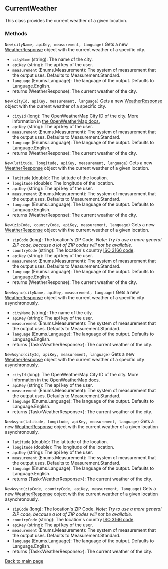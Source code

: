 ## CurrentWeather
This class provides the current weather of a given location.
### Methods
```New(cityName, apiKey, measurement, language)```
Gets a new [WeatherResponse](https://eloyespinosa.github.io/Weather.NET/docs/models/response) object with the current weather of a specific city.
- `cityName` (string): The name of the city.
- `apiKey` (string): The api key of the user.
- `measurement` (Enums.Measurement): The system of measurement that the output uses. Defaults to Measurement.Standard.
- `language` (Enums.Language): The language of the output. Defaults to Language.English.
- returns (WeatherResponse): The current weather of the city.

```New(cityId, apiKey, measurement, language)```
Gets a new [WeatherResponse](https://eloyespinosa.github.io/Weather.NET/docs/models/response) object with the current weather of a specific city.
- `cityId` (long): The OpenWeatherMap City ID of the city. More information in [the OpenWeatherMap docs.](https://openweathermap.org/current#cityid)
- `apiKey` (string): The api key of the user.
- `measurement` (Enums.Measurement): The system of measurement that the output uses. Defaults to Measurement.Standard.
- `language` (Enums.Language): The language of the output. Defaults to Language.English.
- returns (WeatherResponse): The current weather of the city.

```New(latitude, longitude, apiKey, measurement, language)```
Gets a new [WeatherResponse](https://eloyespinosa.github.io/Weather.NET/docs/models/response) object with the current weather of a given location.
- `latitude` (double): The latitude of the location.
- `longitude` (double): The longitude of the location.
- `apiKey` (string): The api key of the user.
- `measurement` (Enums.Measurement): The system of measurement that the output uses. Defaults to Measurement.Standard.
- `language` (Enums.Language): The language of the output. Defaults to Language.English.
- returns (WeatherResponse): The current weather of the city.

```New(zipCode, countryCode, apiKey, measurement, language)```
Gets a new [WeatherResponse](https://eloyespinosa.github.io/Weather.NET/docs/models/response) object with the current weather of a given location.
- `zipCode` (long): The location's ZIP Code. *Note: Try to use a more general ZIP code, because a lot of ZIP codes will not be available.*
- `countryCode` (string): The location's country [ISO 3166 code](https://www.iso.org/obp/ui/#search).
- `apiKey` (string): The api key of the user.
- `measurement` (Enums.Measurement): The system of measurement that the output uses. Defaults to Measurement.Standard.
- `language` (Enums.Language): The language of the output. Defaults to Language.English.
- returns (WeatherResponse): The current weather of the city.

```NewAsync(cityName, apiKey, measurement, language)```
Gets a new [WeatherResponse](https://eloyespinosa.github.io/Weather.NET/docs/models/response) object with the current weather of a specific city asynchronously.
- `cityName` (string): The name of the city.
- `apiKey` (string): The api key of the user.
- `measurement` (Enums.Measurement): The system of measurement that the output uses. Defaults to Measurement.Standard.
- `language` (Enums.Language): The language of the output. Defaults to Language.English.
- returns (Task\<WeatherResponse\>): The current weather of the city.

```NewAsync(cityId, apiKey, measurement, language)```
Gets a new [WeatherResponse](https://eloyespinosa.github.io/Weather.NET/docs/models/response) object with the current weather of a specific city asynchronously.
- `cityId` (long): The OpenWeatherMap City ID of the city. More information in [the OpenWeatherMap docs.](https://openweathermap.org/current#cityid)
- `apiKey` (string): The api key of the user.
- `measurement` (Enums.Measurement): The system of measurement that the output uses. Defaults to Measurement.Standard.
- `language` (Enums.Language): The language of the output. Defaults to Language.English.
- returns (Task\<WeatherResponse\>): The current weather of the city.

```NewAsync(latitude, longitude, apiKey, measurement, language)```
Gets a new [WeatherResponse](https://eloyespinosa.github.io/Weather.NET/docs/models/response) object with the current weather of a given location asynchronously.
- `latitude` (double): The latitude of the location.
- `longitude` (double): The longitude of the location.
- `apiKey` (string): The api key of the user.
- `measurement` (Enums.Measurement): The system of measurement that the output uses. Defaults to Measurement.Standard.
- `language` (Enums.Language): The language of the output. Defaults to Language.English.
- returns (Task\<WeatherResponse\>): The current weather of the city.

```NewAsync(zipCode, countryCode, apiKey, measurement, language)```
Gets a new [WeatherResponse](https://eloyespinosa.github.io/Weather.NET/docs/models/response) object with the current weather of a given location asynchronously.
- `zipCode` (long): The location's ZIP Code. *Note: Try to use a more general ZIP code, because a lot of ZIP codes will not be available.*
- `countryCode` (string): The location's country [ISO 3166 code](https://www.iso.org/obp/ui/#search).
- `apiKey` (string): The api key of the user.
- `measurement` (Enums.Measurement): The system of measurement that the output uses. Defaults to Measurement.Standard.
- `language` (Enums.Language): The language of the output. Defaults to Language.English.
- returns (Task\<WeatherResponse\>): The current weather of the city.

[Back to main page](https://eloyespinosa.github.io/Weather.NET/)
